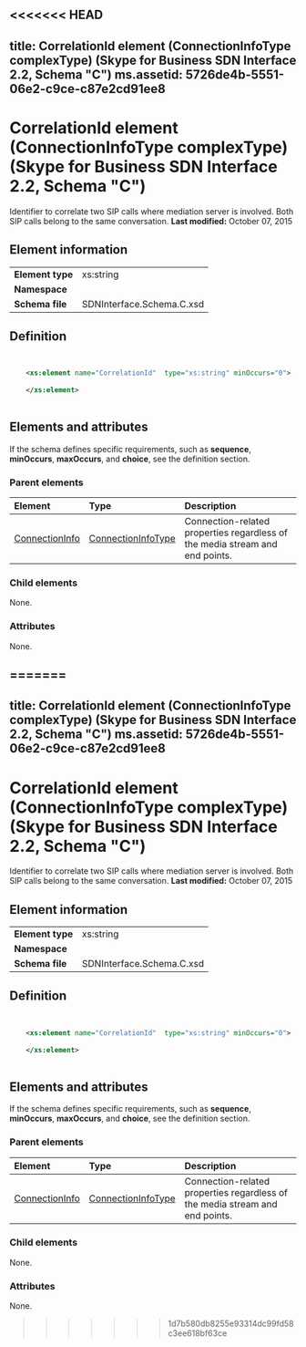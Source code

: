 <<<<<<< HEAD
---
title: CorrelationId element (ConnectionInfoType complexType) (Skype for Business SDN Interface 2.2, Schema "C")
ms.assetid: 5726de4b-5551-06e2-c9ce-c87e2cd91ee8
---


# CorrelationId element (ConnectionInfoType complexType) (Skype for Business SDN Interface 2.2, Schema "C")
Identifier to correlate two SIP calls where mediation server is involved. Both SIP calls belong to the same conversation. 
 **Last modified:** October 07, 2015
  
    
    


## Element information


|||
|:-----|:-----|
|**Element type**|xs:string |
|**Namespace**||
|**Schema file**|SDNInterface.Schema.C.xsd |
   

## Definition


```XML


    <xs:element name="CorrelationId"  type="xs:string" minOccurs="0">
    
    </xs:element>
  
```


## Elements and attributes

If the schema defines specific requirements, such as **sequence**, **minOccurs**, **maxOccurs**, and **choice**, see the definition section. 
  
    
    

### Parent elements



|**Element**|**Type**|**Description**|
|:-----|:-----|:-----|
| [ConnectionInfo](connectioninfo-element.md)| [ConnectionInfoType](connectioninfotype-complextype.md)|Connection-related properties regardless of the media stream and end points. |
   

### Child elements

None. 
  
    
    

### Attributes

None. 
  
    
    

=======
---
title: CorrelationId element (ConnectionInfoType complexType) (Skype for Business SDN Interface 2.2, Schema "C")
ms.assetid: 5726de4b-5551-06e2-c9ce-c87e2cd91ee8
---


# CorrelationId element (ConnectionInfoType complexType) (Skype for Business SDN Interface 2.2, Schema "C")
Identifier to correlate two SIP calls where mediation server is involved. Both SIP calls belong to the same conversation. 
 **Last modified:** October 07, 2015
  
    
    


## Element information


|||
|:-----|:-----|
|**Element type**|xs:string |
|**Namespace**||
|**Schema file**|SDNInterface.Schema.C.xsd |
   

## Definition


```XML


    <xs:element name="CorrelationId"  type="xs:string" minOccurs="0">
    
    </xs:element>
  
```


## Elements and attributes

If the schema defines specific requirements, such as **sequence**, **minOccurs**, **maxOccurs**, and **choice**, see the definition section. 
  
    
    

### Parent elements



|**Element**|**Type**|**Description**|
|:-----|:-----|:-----|
| [ConnectionInfo](connectioninfo-element.md)| [ConnectionInfoType](connectioninfotype-complextype.md)|Connection-related properties regardless of the media stream and end points. |
   

### Child elements

None. 
  
    
    

### Attributes

None. 
  
    
    

>>>>>>> 1d7b580db8255e93314dc99fd58c3ee618bf63ce
